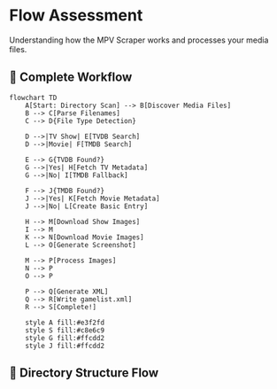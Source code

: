 # Flow Assessment

Understanding how the MPV Scraper works and processes your media files.

## 🔄 Complete Workflow

```mermaid
flowchart TD
    A[Start: Directory Scan] --> B[Discover Media Files]
    B --> C[Parse Filenames]
    C --> D{File Type Detection}

    D -->|TV Show| E[TVDB Search]
    D -->|Movie| F[TMDB Search]

    E --> G{TVDB Found?}
    G -->|Yes| H[Fetch TV Metadata]
    G -->|No| I[TMDB Fallback]

    F --> J{TMDB Found?}
    J -->|Yes| K[Fetch Movie Metadata]
    J -->|No| L[Create Basic Entry]

    H --> M[Download Show Images]
    I --> M
    K --> N[Download Movie Images]
    L --> O[Generate Screenshot]

    M --> P[Process Images]
    N --> P
    O --> P

    P --> Q[Generate XML]
    Q --> R[Write gamelist.xml]
    R --> S[Complete!]

    style A fill:#e3f2fd
    style S fill:#c8e6c9
    style G fill:#ffcdd2
    style J fill:#ffcdd2
```

## 📁 Directory Structure Flow

